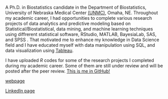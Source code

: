 A Ph.D. in Biostatistics candidate in the Department of Biostatistics, University of Nebraska Medical Center [(UNMC)](https://www.unmc.edu/publichealth/departments/biostatistics/), Omaha, NE. Throughout my academic career, I had opportunities to complete various research projects of data analytics and predictive modeling based on Statistical/Biostatistical, data mining, and machine learning techniques using diffrerent statistical software, RStudio, MATLAB, BayesiaLab, SAS, and SPSS [](https://niroshar.github.io/My-Profile/Professional.html). That motivated me to enhance my knowledge in Data Science field and I have educated myself with data manipulation using SQL, and data visualization using [Tableau](https://public.tableau.com/profile/nirosha.p.rathnayake#!/). 

I have uploaded *R* codes for some of the research projects I completed during my academic career. Some of them are still under review and will be posted after the peer review.  [This is me in GitHub!](https://github.com/niroshar?tab=repositories)

[webpage](https://niroshar.github.io/My-Profile/)
 
[LinkedIn page](https://www.linkedin.com/in/nirosha-rathnayake-89501385/)
